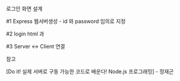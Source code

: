 로그인 화면 설계

#1 Express 웹서버생성 - id 와 password 임의로 지정

#2 login html 과

#3 Server <-> Client 연결

참고

[Do it! 실제 서버로 구동 가능한 코드로 배운다! Node.js 프로그래밍] - 정재곤

